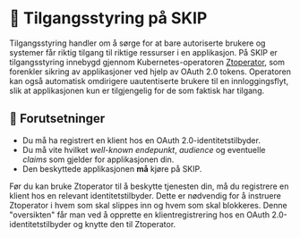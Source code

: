 # 🔐 Tilgangsstyring på SKIP

Tilgangsstyring handler om å sørge for at bare autoriserte brukere og systemer får riktig tilgang til riktige ressurser i en applikasjon.
På SKIP er tilgangsstyring innebygd gjennom Kubernetes-operatoren [Ztoperator](https://github.com/kartverket/ztoperator), som forenkler sikring av applikasjoner ved hjelp av OAuth 2.0 tokens.
Operatoren kan også automatisk omdirigere uautentiserte brukere til en innloggingsflyt, slik at applikasjonen kun er tilgjengelig for de som faktisk har tilgang.

## 🧩 Forutsetninger

- Du må ha registrert en klient hos en OAuth 2.0-identitetstilbyder.
- Du må vite hvilket *well-known endepunkt*, *audience* og eventuelle *claims* som gjelder for applikasjonen din.
- Den beskyttede applikasjonen **må** kjøre på SKIP.

Før du kan bruke Ztoperator til å beskytte tjenesten din, må du registrere en klient hos en relevant identitetstilbyder.
Dette er nødvendig for å instruere Ztoperator i hvem som skal slippes inn og hvem som skal blokkeres. Denne "oversikten" får man ved å opprette en klientregistrering hos en OAuth 2.0-identitetstilbyder og knytte den til Ztoperator.
